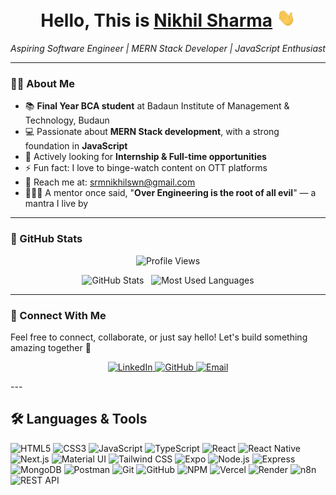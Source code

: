<h1 align="center">
  Hello, This is <a href="https://github.com/srmnikhil">Nikhil Sharma</a> <img src="https://raw.githubusercontent.com/ABSphreak/ABSphreak/master/gifs/Hi.gif" width="30px">
</h1>

<p align="center">
  <em>Aspiring Software Engineer | MERN Stack Developer | JavaScript Enthusiast</em>
</p>

---

### 👨‍🎓 About Me

- 📚 **Final Year BCA student** at Badaun Institute of Management & Technology, Budaun
- 💻 Passionate about **MERN Stack development**, with a strong foundation in **JavaScript**
- 📝 Actively looking for **Internship & Full-time opportunities**
- ⚡ Fun fact: I love to binge-watch content on OTT platforms
- 📧 Reach me at: [srmnikhilswn@gmail.com](mailto:srmnikhilswn@gmail.com)
- 👨🏻‍🏫 A mentor once said, "**Over Engineering is the root of all evil**" — a mantra I live by

---

### 🚀 GitHub Stats

<p align="center">
  <img src="https://komarev.com/ghpvc/?username=srmnikhil&style=flat-square&color=blue" alt="Profile Views" />
</p>

<p align="center">
  <img src="https://github-readme-stats.vercel.app/api?username=srmnikhil&show_icons=true&theme=light" alt="GitHub Stats" />&nbsp;&nbsp;
  <img src="https://github-readme-stats.vercel.app/api/top-langs/?username=srmnikhil&layout=compact&theme=light" alt="Most Used Languages" />
</p>

---

### 📂 Connect With Me

Feel free to connect, collaborate, or just say hello! Let's build something amazing together 🚀

<p align="center">
  <a href="https://linkedin.com/in/yourprofile" target="_blank">
    <img src="https://img.shields.io/badge/LinkedIn-0077B5?style=for-the-badge&logo=linkedin&logoColor=white" alt="LinkedIn" />
  </a>
  <a href="https://github.com/srmnikhil" target="_blank">
    <img src="https://img.shields.io/badge/GitHub-181717?style=for-the-badge&logo=github&logoColor=white" alt="GitHub" />
  </a>
  <a href="mailto:srmnikhilswn@gmail.com" target="_blank">
    <img src="https://img.shields.io/badge/Email-D14836?style=for-the-badge&logo=gmail&logoColor=white" alt="Email" />
  </a>
</p>
---

## 🛠️ Languages & Tools

<p>
  <!-- Programming & Markup -->
  <img src="https://img.shields.io/badge/HTML5-E34F26?style=for-the-badge&logo=html5&logoColor=white" alt="HTML5" />
  <img src="https://img.shields.io/badge/CSS3-1572B6?style=for-the-badge&logo=css3&logoColor=white" alt="CSS3" />
  <img src="https://img.shields.io/badge/JavaScript-F7DF1E?style=for-the-badge&logo=javascript&logoColor=black" alt="JavaScript" />
  <img src="https://img.shields.io/badge/TypeScript-3178C6?style=for-the-badge&logo=typescript&logoColor=white" alt="TypeScript" />

  <!-- Frameworks & Libraries -->
  <img src="https://img.shields.io/badge/React-61DAFB?style=for-the-badge&logo=react&logoColor=black" alt="React" />
  <img src="https://img.shields.io/badge/React_Native-61DAFB?style=for-the-badge&logo=react&logoColor=black" alt="React Native" />
  <img src="https://img.shields.io/badge/Next.js-000000?style=for-the-badge&logo=nextdotjs&logoColor=white" alt="Next.js" />
  <img src="https://img.shields.io/badge/Material_UI-007FFF?style=for-the-badge&logo=mui&logoColor=white" alt="Material UI" />
  <img src="https://img.shields.io/badge/TailwindCSS-06B6D4?style=for-the-badge&logo=tailwind-css&logoColor=white" alt="Tailwind CSS" />
  <img src="https://img.shields.io/badge/Expo-1B1F23?style=for-the-badge&logo=expo&logoColor=white" alt="Expo" />

  <!-- Backend & Databases -->
  <img src="https://img.shields.io/badge/Node.js-339933?style=for-the-badge&logo=nodedotjs&logoColor=white" alt="Node.js" />
  <img src="https://img.shields.io/badge/Express-000000?style=for-the-badge&logo=express&logoColor=white" alt="Express" />
  <img src="https://img.shields.io/badge/MongoDB-47A248?style=for-the-badge&logo=mongodb&logoColor=white" alt="MongoDB" />

  <!-- Tools -->
  <img src="https://img.shields.io/badge/Postman-FF6C37?style=for-the-badge&logo=postman&logoColor=white" alt="Postman" />
  <img src="https://img.shields.io/badge/Git-F05032?style=for-the-badge&logo=git&logoColor=white" alt="Git" />
  <img src="https://img.shields.io/badge/GitHub-181717?style=for-the-badge&logo=github&logoColor=white" alt="GitHub" />
  <img src="https://img.shields.io/badge/NPM-CB3837?style=for-the-badge&logo=npm&logoColor=white" alt="NPM" />

  <!-- Deployment & Workflow -->
  <img src="https://img.shields.io/badge/Vercel-000000?style=for-the-badge&logo=vercel&logoColor=white" alt="Vercel" />
  <img src="https://img.shields.io/badge/Render-1E1E1E?style=for-the-badge&logo=render&logoColor=white" alt="Render" />
  <img src="https://img.shields.io/badge/n8n-FF4301?style=for-the-badge&logo=n8n&logoColor=white" alt="n8n" />
  <img src="https://img.shields.io/badge/REST_API-007ACC?style=for-the-badge&logo=swagger&logoColor=white" alt="REST API" />
</p>
